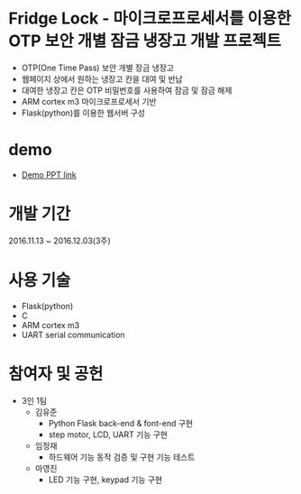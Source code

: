 
# Fridge Lock - 마이크로프로세서를 이용한 OTP 보안 개별 잠금 냉장고 개발 프로젝트

-   OTP(One Time Pass) 보안 개별 장금 냉장고
-   웹페이지 상에서 원하는 냉장고 칸을 대여 및 반납
-   대여한 냉장고 칸은 OTP 비밀번호를 사용하여 잠금 및 잠금 해제
-   ARM cortex m3 마이크로프로세서 기반
-   Flask(python)를 이용한 웹서버 구성

# demo
- [Demo PPT link](https://docs.google.com/presentation/d/1ZqrdrRI4rhzknihFlKyHWttXvxb19Hb5_U_-GvePH38/edit?usp=sharing)


# 개발 기간

2016.11.13 ~ 2016.12.03(3주)

# 사용 기술

-   Flask(python)
-   C
-   ARM cortex m3
-   UART serial communication

# 참여자 및 공헌

-   3인 1팀
    -   김유준
        -   Python Flask back-end & font-end 구현
        -   step motor, LCD, UART 기능 구현
    -   임정재
        -   하드웨어 기능 동작 검증 및 구현 기능 테스트
    -   마영진
        -   LED 기능 구현, keypad 기능 구현
